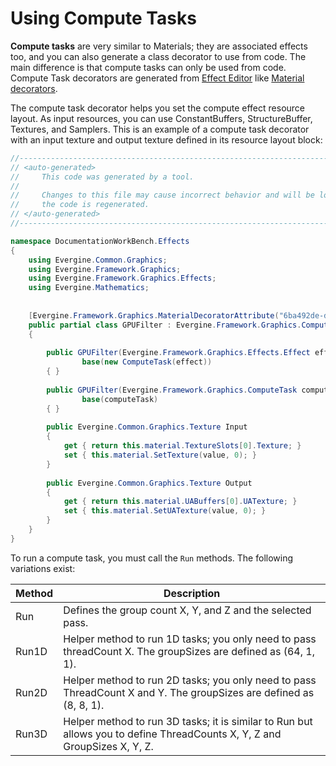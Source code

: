 # Using Compute Tasks

**Compute tasks** are very similar to Materials; they are associated effects too, and you can also generate a class decorator to use from code. The main difference is that compute tasks can only be used from code. Compute Task decorators are generated from [Effect Editor](../effects/effect_editor.md) like [Material decorators](../materials/material_decorators.md).

The compute task decorator helps you set the compute effect resource layout. As input resources, you can use ConstantBuffers, StructureBuffer, Textures, and Samplers. This is an example of a compute task decorator with an input texture and output texture defined in its resource layout block:

```csharp
//------------------------------------------------------------------------------
// <auto-generated>
//     This code was generated by a tool.
//
//     Changes to this file may cause incorrect behavior and will be lost if
//     the code is regenerated.
// </auto-generated>
//------------------------------------------------------------------------------

namespace DocumentationWorkBench.Effects
{
    using Evergine.Common.Graphics;
    using Evergine.Framework.Graphics;
    using Evergine.Framework.Graphics.Effects;
    using Evergine.Mathematics;
    
    
    [Evergine.Framework.Graphics.MaterialDecoratorAttribute("6ba492de-d165-4491-b5b0-ae72dc202577")]
    public partial class GPUFilter : Evergine.Framework.Graphics.ComputeTaskDecorator
    {
        
        public GPUFilter(Evergine.Framework.Graphics.Effects.Effect effect) : 
                base(new ComputeTask(effect))
        { }
        
        public GPUFilter(Evergine.Framework.Graphics.ComputeTask computeTask) : 
                base(computeTask)
        { }
        
        public Evergine.Common.Graphics.Texture Input
        {
            get { return this.material.TextureSlots[0].Texture; }
            set { this.material.SetTexture(value, 0); }
        }
        
        public Evergine.Common.Graphics.Texture Output
        {
            get { return this.material.UABuffers[0].UATexture; }
            set { this.material.SetUATexture(value, 0); }
        }
    }
}
```

To run a compute task, you must call the `Run` methods. The following variations exist:

| Method | Description |
|--------|-------------|
| Run    | Defines the group count X, Y, and Z and the selected pass. |
| Run1D  | Helper method to run 1D tasks; you only need to pass threadCount X. The groupSizes are defined as (64, 1, 1). |
| Run2D  | Helper method to run 2D tasks; you only need to pass ThreadCount X and Y. The groupSizes are defined as (8, 8, 1). |
| Run3D  | Helper method to run 3D tasks; it is similar to Run but allows you to define ThreadCounts X, Y, Z and GroupSizes X, Y, Z. |